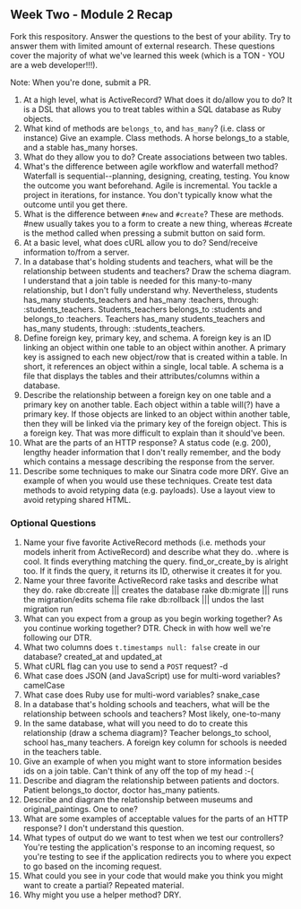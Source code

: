 ## Week Two - Module 2 Recap

Fork this respository. Answer the questions to the best of your ability. Try to answer them with limited amount of external research. These questions cover the majority of what we've learned this week (which is a TON - YOU are a web developer!!!).

Note: When you're done, submit a PR.

1. At a high level, what is ActiveRecord? What does it do/allow you to do?
It is a DSL that allows you to treat tables within a SQL database as Ruby objects.
2. What kind of methods are `belongs_to`, and `has_many`? (i.e. class or instance) Give an example.
Class methods. A horse belongs_to a stable, and a stable has_many horses.
3. What do they allow you to do?
Create associations between two tables.
4. What's the difference between agile workflow and waterfall method?
Waterfall is sequential--planning, designing, creating, testing. You know the outcome you want beforehand. Agile is incremental. You tackle a project in iterations, for instance. You don't typically know what the outcome until you get there.
5. What is the difference between `#new` and `#create`?
These are methods. #new usually takes you to a form to create a new thing, whereas #create is the method called when pressing a submit button on said form.
6. At a basic level, what does cURL allow you to do?
Send/receive information to/from a server.
7. In a database that's holding students and teachers, what will be the relationship between students and teachers? Draw the schema diagram.
I understand that a join table is needed for this many-to-many relationship, but I don't fully understand why. Nevertheless, students has_many students_teachers and has_many :teachers, through: :students_teachers. Students_teachers belongs_to :students and belongs_to :teachers. Teachers has_many students_teachers and has_many students, through: :students_teachers.
8. Define foreign key, primary key, and schema.
A foreign key is an ID linking an object within one table to an object within another. A primary key is assigned to each new object/row that is created within a table. In short, it references an object within a single, local table. A schema is a file that displays the tables and their attributes/columns within a database.
9. Describe the relationship between a foreign key on one table and a primary key on another table.
Each object within a table will(?) have a primary key. If those objects are linked to an object within another table, then they will be linked via the primary key of the foreign object. This is a foreign key. That was more difficult to explain than it should've been.
10. What are the parts of an HTTP response?
A status code (e.g. 200), lengthy header information that I don't really remember, and the body which contains a message describing the response from the server.
11. Describe some techniques to make our Sinatra code more DRY. Give an example of when you would use these techniques.
Create test data methods to avoid retyping data (e.g. payloads). Use a layout view to avoid retyping shared HTML.


### Optional Questions

1. Name your five favorite ActiveRecord methods (i.e. methods your models inherit from ActiveRecord) and describe what they do.
.where is cool. It finds everything matching the query. find_or_create_by is alright too. If it finds the query, it returns its ID, otherwise it creates it for you.
2. Name your three favorite ActiveRecord rake tasks and describe what they do.
rake db:create ||| creates the database
rake db:migrate ||| runs the migration/edits schema file
rake db:rollback ||| undos the last migration run
4. What can you expect from a group as you begin working together? As you continue working together?
DTR. Check in with how well we're following our DTR.
5. What two columns does `t.timestamps null: false` create in our database? created_at and updated_at
6. What cURL flag can you use to send a `POST` request?
-d
7. What case does JSON (and JavaScript) use for multi-word variables? camelCase
8. What case does Ruby use for multi-word variables?
snake_case
9. In a database that's holding schools and teachers, what will be the relationship between schools and teachers?
Most likely, one-to-many
10. In the same database, what will you need to do to create this relationship (draw a schema diagram)? Teacher belongs_to school, school has_many teachers. A foreign key column for schools is needed in the teachers table.
11. Give an example of when you might want to store information besides ids on a join table. Can't think of any off the top of my head :-(
12. Describe and diagram the relationship between patients and doctors. Patient belongs_to doctor, doctor has_many patients.
13. Describe and diagram the relationship between museums and original_paintings. One to one?
14. What are some examples of acceptable values for the parts of an HTTP response? I don't understand this question.
15. What types of output do we want to test when we test our controllers? You're testing the application's response to an incoming request, so you're testing to see if the application redirects you to where you expect to go based on the incoming request.
16. What could you see in your code that would make you think you might want to create a partial? Repeated material.
17. Why might you use a helper method? DRY.
